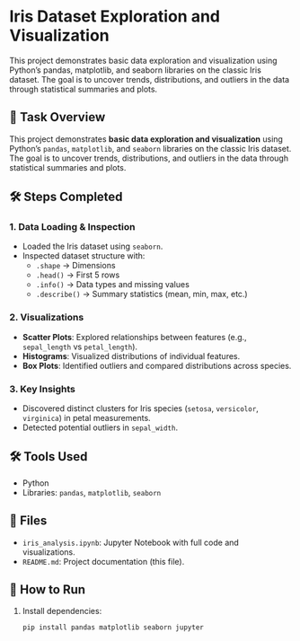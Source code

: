 # Iris Dataset Exploration and Visualization  
This project demonstrates basic data exploration and visualization using Python’s pandas, matplotlib, and seaborn libraries on the classic Iris dataset. The goal is to uncover trends, distributions, and outliers in the data through statistical summaries and plots.

## 📌 Task Overview  
This project demonstrates **basic data exploration and visualization** using Python’s `pandas`, `matplotlib`, and `seaborn` libraries on the classic Iris dataset. The goal is to uncover trends, distributions, and outliers in the data through statistical summaries and plots.  

## 🛠️ Steps Completed  

### 1. **Data Loading & Inspection**  
   - Loaded the Iris dataset using `seaborn`.  
   - Inspected dataset structure with:  
     - `.shape` → Dimensions  
     - `.head()` → First 5 rows  
     - `.info()` → Data types and missing values  
     - `.describe()` → Summary statistics (mean, min, max, etc.)  

### 2. **Visualizations**  
   - **Scatter Plots**: Explored relationships between features (e.g., `sepal_length` vs `petal_length`).  
   - **Histograms**: Visualized distributions of individual features.  
   - **Box Plots**: Identified outliers and compared distributions across species.  

### 3. **Key Insights**  
   - Discovered distinct clusters for Iris species (`setosa`, `versicolor`, `virginica`) in petal measurements.  
   - Detected potential outliers in `sepal_width`.  

## 🛠️ Tools Used  
- Python  
- Libraries: `pandas`, `matplotlib`, `seaborn`  

## 📂 Files  
- `iris_analysis.ipynb`: Jupyter Notebook with full code and visualizations.  
- `README.md`: Project documentation (this file).  

## 🌟 How to Run  
1. Install dependencies:  
   ```bash
   pip install pandas matplotlib seaborn jupyter
